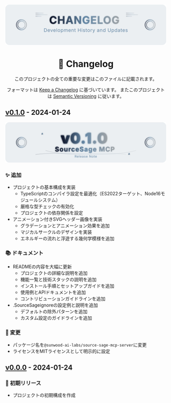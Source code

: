 ![](assets\changelog-header.svg)

<div align="center">

# 📝 Changelog

このプロジェクトの全ての重要な変更はこのファイルに記載されます。

フォーマットは [Keep a Changelog](https://keepachangelog.com/ja/1.0.0/) に基づいています。
またこのプロジェクトは [Semantic Versioning](https://semver.org/lang/ja/) に従います。

</div>


## [v0.1.0] - 2024-01-24

![](assets\release-header-v0.1.0.svg)

### ✨ 追加
- プロジェクトの基本構成を実装
  - TypeScriptのコンパイラ設定を最適化（ES2022ターゲット、Node16モジュールシステム）
  - 厳格な型チェックの有効化
  - プロジェクトの依存関係を設定
- アニメーション付きSVGヘッダー画像を実装
  - グラデーションとアニメーション効果を追加
  - マジカルサークルのデザインを実装
  - エネルギーの流れと浮遊する幾何学模様を追加

### 📚 ドキュメント
- READMEの内容を大幅に更新
  - プロジェクトの詳細な説明を追加
  - 機能一覧と技術スタックの説明を追加
  - インストール手順とセットアップガイドを追加
  - 使用例とAPIドキュメントを追加
  - コントリビューションガイドラインを追加
- .SourceSageignoreの設定例と説明を追加
  - デフォルトの除外パターンを追加
  - カスタム設定のガイドラインを追加

### 🔧 変更
- パッケージ名を`@sunwood-ai-labs/source-sage-mcp-server`に変更
- ライセンスをMITライセンスとして明示的に設定

## [v0.0.0] - 2024-01-24

### 🎉 初期リリース
- プロジェクトの初期構成を作成

[v0.1.0]: https://github.com/username/source-sage-mcp-server/compare/v0.0.0...v0.1.0
[v0.0.0]: https://github.com/username/source-sage-mcp-server/releases/tag/v0.0.0
